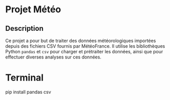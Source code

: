 # Projet Météo

## Description
Ce projet a pour but de traiter des données météorologiques importées depuis des fichiers CSV fournis par MétéoFrance. Il utilise les bibliothèques Python `pandas` et `csv` pour charger et prétraiter les données, ainsi que pour effectuer diverses analyses sur ces données.

# Terminal
pip install pandas csv
